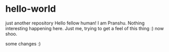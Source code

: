 # hello-world
just another repository
Hello fellow human! I am Pranshu. Nothing interesting happening here. Just me, trying to get a feel of this thing :) now shoo.

some changes 
:)